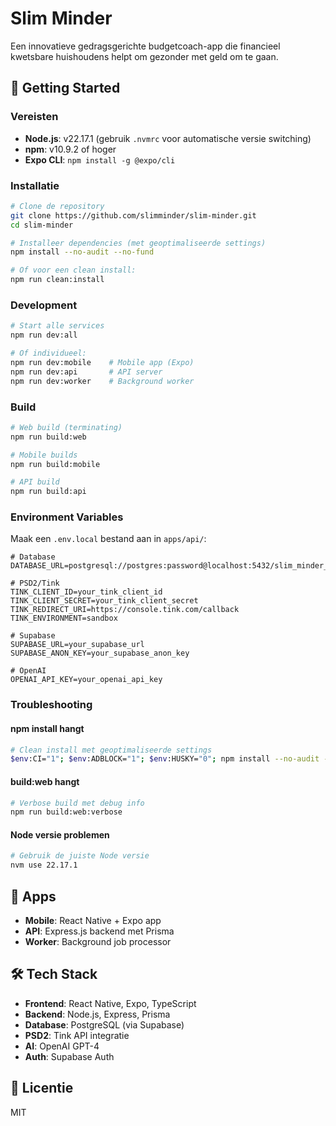 # Slim Minder

Een innovatieve gedragsgerichte budgetcoach-app die financieel kwetsbare huishoudens helpt om gezonder met geld om te gaan.

## 🚀 Getting Started

### Vereisten
- **Node.js**: v22.17.1 (gebruik `.nvmrc` voor automatische versie switching)
- **npm**: v10.9.2 of hoger
- **Expo CLI**: `npm install -g @expo/cli`

### Installatie

```bash
# Clone de repository
git clone https://github.com/slimminder/slim-minder.git
cd slim-minder

# Installeer dependencies (met geoptimaliseerde settings)
npm install --no-audit --no-fund

# Of voor een clean install:
npm run clean:install
```

### Development

```bash
# Start alle services
npm run dev:all

# Of individueel:
npm run dev:mobile    # Mobile app (Expo)
npm run dev:api       # API server
npm run dev:worker    # Background worker
```

### Build

```bash
# Web build (terminating)
npm run build:web

# Mobile builds
npm run build:mobile

# API build
npm run build:api
```

### Environment Variables

Maak een `.env.local` bestand aan in `apps/api/`:

```env
# Database
DATABASE_URL=postgresql://postgres:password@localhost:5432/slim_minder_dev

# PSD2/Tink
TINK_CLIENT_ID=your_tink_client_id
TINK_CLIENT_SECRET=your_tink_client_secret
TINK_REDIRECT_URI=https://console.tink.com/callback
TINK_ENVIRONMENT=sandbox

# Supabase
SUPABASE_URL=your_supabase_url
SUPABASE_ANON_KEY=your_supabase_anon_key

# OpenAI
OPENAI_API_KEY=your_openai_api_key
```

### Troubleshooting

#### npm install hangt
```bash
# Clean install met geoptimaliseerde settings
$env:CI="1"; $env:ADBLOCK="1"; $env:HUSKY="0"; npm install --no-audit --no-fund
```

#### build:web hangt
```bash
# Verbose build met debug info
npm run build:web:verbose
```

#### Node versie problemen
```bash
# Gebruik de juiste Node versie
nvm use 22.17.1
```

## 📱 Apps

- **Mobile**: React Native + Expo app
- **API**: Express.js backend met Prisma
- **Worker**: Background job processor

## 🛠 Tech Stack

- **Frontend**: React Native, Expo, TypeScript
- **Backend**: Node.js, Express, Prisma
- **Database**: PostgreSQL (via Supabase)
- **PSD2**: Tink API integratie
- **AI**: OpenAI GPT-4
- **Auth**: Supabase Auth

## 📄 Licentie

MIT
